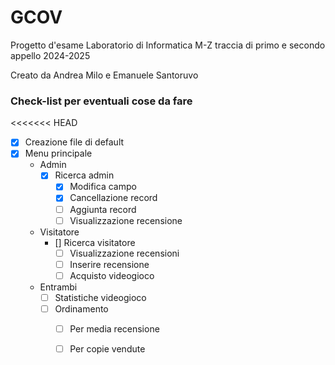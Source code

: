 # GCOV
Progetto d'esame Laboratorio di Informatica M-Z traccia di primo e secondo appello 2024-2025

Creato da Andrea Milo e Emanuele Santoruvo

### Check-list per eventuali cose da fare
<<<<<<< HEAD
- [x] Creazione file di default 
- [x] Menu principale 
	- Admin
		- [x] Ricerca admin
			- [x] Modifica campo
			- [x] Cancellazione record
			- [ ] Aggiunta record
			- [ ] Visualizzazione recensione
	- Visitatore
		- [] Ricerca visitatore
			- [ ] Visualizzazione recensioni
			- [ ] Inserire recensione
			- [ ] Acquisto videogioco
	- Entrambi
		- [ ] Statistiche videogioco
		- [ ] Ordinamento
			- [ ] Per media recensione
			- [ ] Per copie vendute


